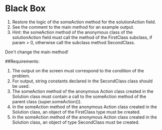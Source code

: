 # Black Box

1. Restore the logic of the someAction method for the solutionAction field.
2. See the comment to the main method for an example output.
3. Hint: the someAction method of the anonymous class of the solutionAction field must 
	call the method of the FirstClass subclass,
if param &gt; 0, otherwise call the subclass method SecondClass.

Don't change the main method!


##Requirements:
1. The output on the screen must correspond to the condition of the problem.
2. For output, string constants declared in the SecondClass class should be used.
3. The someAction method of the anonymous Action class created in the Solution class
	 must contain a call to the someAction method of the parent class (super.someAction()).
4. In the someAction method of the anonymous Action class created in the Solution class, 
	an object of the FirstClass type must be created.
5. In the someAction method of the anonymous Action class created in the Solution class,
	 an object of type SecondClass must be created.